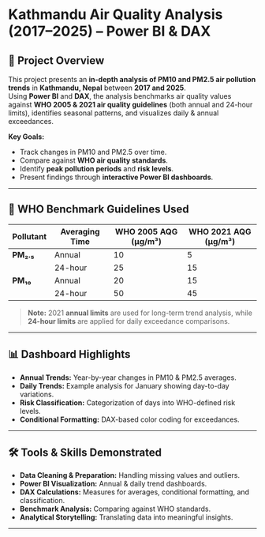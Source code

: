  # Kathmandu Air Quality Analysis (2017–2025) – Power BI & DAX

## 📌 Project Overview
This project presents an **in-depth analysis of PM10 and PM2.5 air pollution trends** in **Kathmandu, Nepal** between **2017 and 2025**.  
Using **Power BI** and **DAX**, the analysis benchmarks air quality values against **WHO 2005 & 2021 air quality guidelines** (both annual and 24-hour limits), identifies seasonal patterns, and visualizes daily & annual exceedances.

**Key Goals:**
- Track changes in PM10 and PM2.5 over time.
- Compare against **WHO air quality standards**.
- Identify **peak pollution periods** and **risk levels**.
- Present findings through **interactive Power BI dashboards**.

---

## 📏 WHO Benchmark Guidelines Used

| Pollutant | Averaging Time | WHO 2005 AQG (µg/m³) | WHO 2021 AQG (µg/m³) |
|-----------|---------------|----------------------|----------------------|
| **PM₂.₅** | Annual         | 10                   | 5                    |
|           | 24-hour        | 25                   | 15                   |
| **PM₁₀**  | Annual         | 20                   | 15                   |
|           | 24-hour        | 50                   | 45                   |

> **Note:** 2021 **annual limits** are used for long-term trend analysis, while **24-hour limits** are applied for daily exceedance comparisons.

---

## 📊 Dashboard Highlights
- **Annual Trends:** Year-by-year changes in PM10 & PM2.5 averages.
- **Daily Trends:** Example analysis for January showing day-to-day variations.
- **Risk Classification:** Categorization of days into WHO-defined risk levels.
- **Conditional Formatting:** DAX-based color coding for exceedances.

---

## 🛠 Tools & Skills Demonstrated
- **Data Cleaning & Preparation:** Handling missing values and outliers.
- **Power BI Visualization:** Annual & daily trend dashboards.
- **DAX Calculations:** Measures for averages, conditional formatting, and classification.
- **Benchmark Analysis:** Comparing against WHO standards.
- **Analytical Storytelling:** Translating data into meaningful insights.

---

